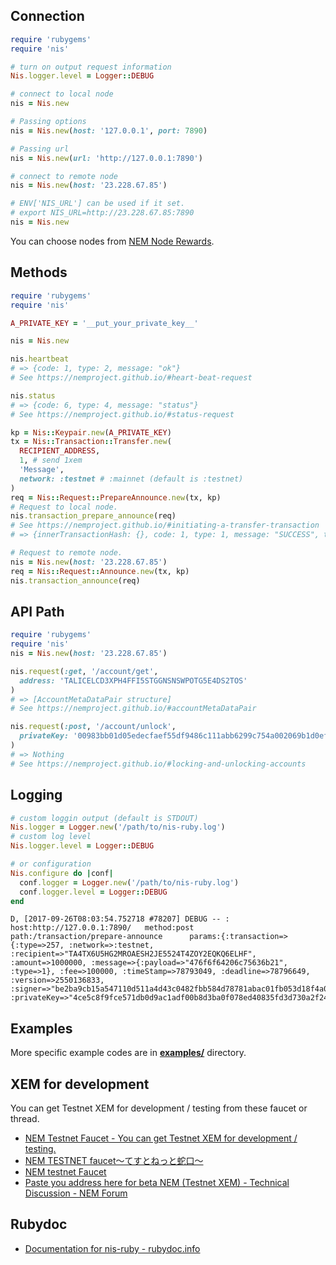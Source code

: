 ## Connection

```ruby
require 'rubygems'
require 'nis'

# turn on output request information
Nis.logger.level = Logger::DEBUG

# connect to local node
nis = Nis.new

# Passing options
nis = Nis.new(host: '127.0.0.1', port: 7890)

# Passing url
nis = Nis.new(url: 'http://127.0.0.1:7890')

# connect to remote node
nis = Nis.new(host: '23.228.67.85')

# ENV['NIS_URL'] can be used if it set.
# export NIS_URL=http://23.228.67.85:7890
nis = Nis.new
```

You can choose nodes from [NEM Node Rewards](https://supernodes.nem.io/).

## Methods

```ruby
require 'rubygems'
require 'nis'

A_PRIVATE_KEY = '__put_your_private_key__'

nis = Nis.new

nis.heartbeat
# => {code: 1, type: 2, message: "ok"}
# See https://nemproject.github.io/#heart-beat-request

nis.status
# => {code: 6, type: 4, message: "status"}
# See https://nemproject.github.io/#status-request

kp = Nis::Keypair.new(A_PRIVATE_KEY)
tx = Nis::Transaction::Transfer.new(
  RECIPIENT_ADDRESS,
  1, # send 1xem
  'Message',
  network: :testnet # :mainnet (default is :testnet)
)
req = Nis::Request::PrepareAnnounce.new(tx, kp)
# Request to local node.
nis.transaction_prepare_announce(req)
# See https://nemproject.github.io/#initiating-a-transfer-transaction
# => {innerTransactionHash: {}, code: 1, type: 1, message: "SUCCESS", transactionHash: {data: "9da41fd6c6886740ae6a15c869df0470015d78103e5b216971aa09fdbcce9cde"}}

# Request to remote node.
nis = Nis.new(host: '23.228.67.85')
req = Nis::Request::Announce.new(tx, kp)
nis.transaction_announce(req)
```

## API Path

```ruby
require 'rubygems'
require 'nis'
nis = Nis.new(host: '23.228.67.85')

nis.request(:get, '/account/get',
  address: 'TALICELCD3XPH4FFI5STGGNSNSWPOTG5E4DS2TOS'
)
# => [AccountMetaDataPair structure]
# See https://nemproject.github.io/#accountMetaDataPair

nis.request(:post, '/account/unlock',
  privateKey: '00983bb01d05edecfaef55df9486c111abb6299c754a002069b1d0ef4537441bda'
)
# => Nothing
# See https://nemproject.github.io/#locking-and-unlocking-accounts
```

## Logging

```ruby
# custom loggin output (default is STDOUT)
Nis.logger = Logger.new('/path/to/nis-ruby.log')
# custom log level
Nis.logger.level = Logger::DEBUG

# or configuration
Nis.configure do |conf|
  conf.logger = Logger.new('/path/to/nis-ruby.log')
  conf.logger.level = Logger::DEBUG
end
```

```
D, [2017-09-26T08:03:54.752718 #78207] DEBUG -- : host:http://127.0.0.1:7890/   method:post     path:/transaction/prepare-announce      params:{:transaction=>{:type=>257, :network=>:testnet, :recipient=>"TA4TX6U5HG2MROAESH2JE5524T4ZOY2EQKQ6ELHF", :amount=>1000000, :message=>{:payload=>"476f6f64206c75636b21", :type=>1}, :fee=>100000, :timeStamp=>78793049, :deadline=>78796649, :version=>2550136833, :signer=>"be2ba9cb15a547110d511a4d43c0482fbb584d78781abac01fb053d18f4a0033"}, :privateKey=>"4ce5c8f9fce571db0d9ac1adf00b8d3ba0f078ed40835fd3d730a2f24b834214"}
```

## Examples

More specific example codes are in **[examples/](https://github.com/44uk/nis-ruby/tree/master/examples)** directory.

## XEM for development

You can get Testnet XEM for development / testing from these faucet or thread.

* [NEM Testnet Faucet \- You can get Testnet XEM for development / testing.](http://test-nem-faucet.44uk.net/)
* [NEM TESTNET faucet〜てすとねっと蛇口〜](http://tomotomo9696.xyz/nem/faucet/)
* [NEM testnet Faucet](http://namuyan.dip.jp/nem/testnet/)
* [Paste you address here for beta NEM (Testnet XEM) - Technical Discussion - NEM Forum](https://forum.nem.io/t/paste-you-address-here-for-beta-nem-testnet-xem/829)

## Rubydoc

* [Documentation for nis-ruby - rubydoc.info](http://www.rubydoc.info/gems/nis-ruby)
